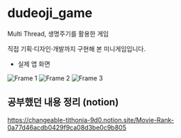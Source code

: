 # dudeoji_game
Multi Thread, 생명주기를 활용한 게임

직접 기획·디자인·개발까지 구현해 본 미니게임입니다.

+ 실제 앱 화면

![Frame 1](https://user-images.githubusercontent.com/42526264/147741903-048855c9-ef56-43c5-9d59-a75a4596603d.png)
![Frame 2](https://user-images.githubusercontent.com/42526264/147742040-69123a08-4046-4e11-a115-f66fd3793654.png)
![Frame 3](https://user-images.githubusercontent.com/42526264/147742054-c48ae616-18ff-437a-8931-034f1d0d720b.png)


## 공부했던 내용 정리 (notion)
https://changeable-tithonia-9d0.notion.site/Movie-Rank-0a77d46acdb0429f9ca08d3be0c9b805
